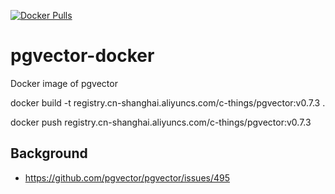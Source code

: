 [![Docker Pulls](https://img.shields.io/docker/pulls/linuxsuren/pgvector)](https://hub.docker.com/r/linuxsuren/pgvector)

# pgvector-docker
Docker image of pgvector

docker build -t registry.cn-shanghai.aliyuncs.com/c-things/pgvector:v0.7.3 .

docker push registry.cn-shanghai.aliyuncs.com/c-things/pgvector:v0.7.3

## Background
* https://github.com/pgvector/pgvector/issues/495
